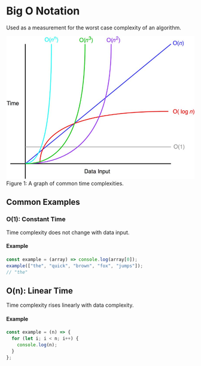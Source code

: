 # Big O Notation

Used as a measurement for the worst case complexity of an algorithm.

<div>
<img src="Figure1.jpg">Figure 1: A graph of common time complexities.</img>
</div>

## Common Examples

### O(1): Constant Time

Time complexity does not change with data input.

#### Example

```js
const example = (array) => console.log(array[0]);
example(["the", "quick", "brown", "fox", "jumps"]);
// "the"
```

## O(n): Linear Time

Time complexity rises linearly with data complexity.

#### Example

```js
const example = (n) => {
  for (let i; i < n; i++) {
    console.log(n);
  }
};
```

##
